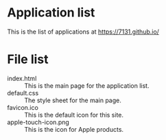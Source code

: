 # Application list
This is the list of applications at https://7131.github.io/

# File list

<dl>
  <dt>index.html</dt>
    <dd>This is the main page for the application list.</dd>
  <dt>default.css</dt>
    <dd>The style sheet for the main page.</dd>
  <dt>favicon.ico</dt>
    <dd>This is the default icon for this site.</dd>
  <dt>apple-touch-icon.png</dt>
    <dd>This is the icon for Apple products.</dd>
</dl>

